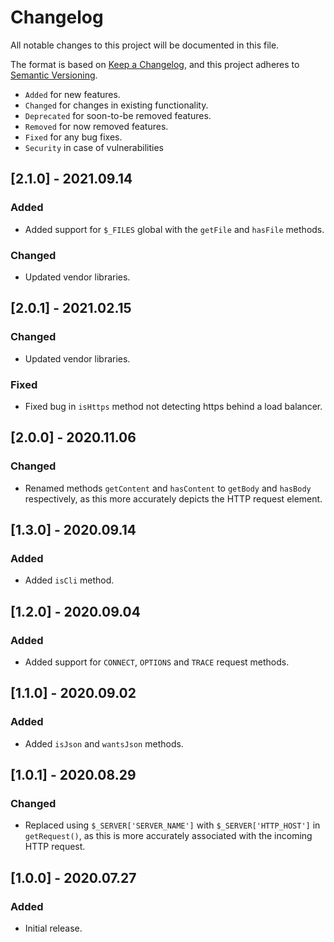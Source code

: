# Changelog

All notable changes to this project will be documented in this file.

The format is based on [Keep a Changelog](https://keepachangelog.com/en/1.0.0/),
and this project adheres to [Semantic Versioning](https://semver.org/spec/v2.0.0.html).

- `Added` for new features.
- `Changed` for changes in existing functionality.
- `Deprecated` for soon-to-be removed features.
- `Removed` for now removed features.
- `Fixed` for any bug fixes.
- `Security` in case of vulnerabilities

## [2.1.0] - 2021.09.14

### Added

- Added support for `$_FILES` global with the `getFile` and `hasFile` methods.

### Changed

- Updated vendor libraries.

## [2.0.1] - 2021.02.15

### Changed

- Updated vendor libraries.

### Fixed

- Fixed bug in `isHttps` method not detecting https behind a load balancer.

## [2.0.0] - 2020.11.06

### Changed

- Renamed methods `getContent` and `hasContent` to `getBody` and `hasBody` respectively, as this more accurately depicts the HTTP request element.

## [1.3.0] - 2020.09.14

### Added

- Added `isCli` method.

## [1.2.0] - 2020.09.04

### Added

- Added support for `CONNECT`, `OPTIONS` and `TRACE` request methods.

## [1.1.0] - 2020.09.02

### Added

- Added `isJson` and `wantsJson` methods.

## [1.0.1] - 2020.08.29

### Changed

- Replaced using `$_SERVER['SERVER_NAME']` with `$_SERVER['HTTP_HOST']` in `getRequest()`, as this is more accurately associated with the incoming HTTP request.

## [1.0.0] - 2020.07.27

### Added

- Initial release.